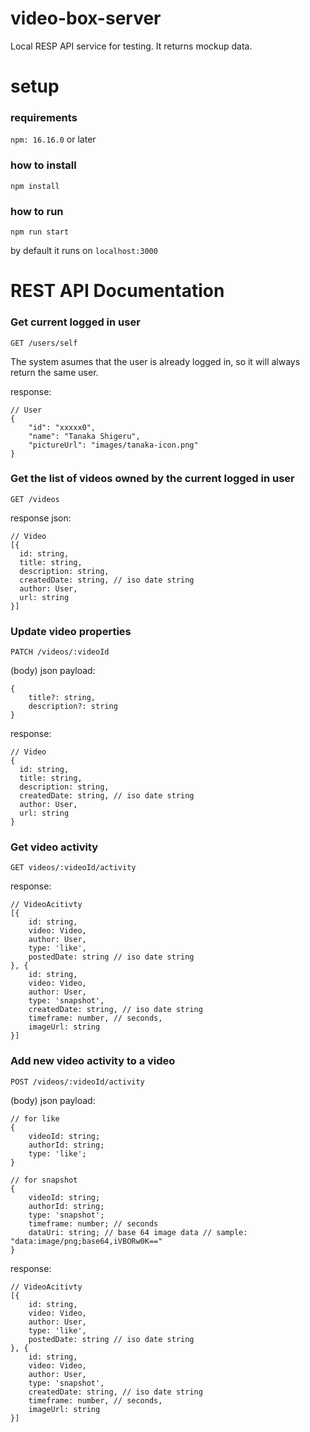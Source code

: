 # video-box-server

Local RESP API service for testing. It returns mockup data.

# setup

### requirements

```npm: 16.16.0``` or later

### how to install

```npm install```

### how to run

```npm run start```


by default it runs on ```localhost:3000```

# REST API Documentation

### Get current logged in user
```GET /users/self```

The system asumes that the user is already logged in, so it will always return the same user.

response:
```
// User
{
    "id": "xxxxx0",
    "name": "Tanaka Shigeru",
    "pictureUrl": "images/tanaka-icon.png"
}
```

### Get the list of videos owned by the current logged in user
```GET /videos```

response json:
```
// Video
[{
  id: string,
  title: string,
  description: string,
  createdDate: string, // iso date string
  author: User,
  url: string
}]
```

### Update video properties
```PATCH /videos/:videoId```

(body) json payload:
```
{
    title?: string,
    description?: string
}
```

response:
```
// Video
{
  id: string,
  title: string,
  description: string,
  createdDate: string, // iso date string
  author: User,
  url: string
}
```

### Get video activity
``` GET videos/:videoId/activity ```

response:
```
// VideoAcitivty
[{
    id: string,
    video: Video,
    author: User,
    type: 'like',
    postedDate: string // iso date string
}, {
    id: string,
    video: Video,
    author: User,
    type: 'snapshot',
    createdDate: string, // iso date string
    timeframe: number, // seconds,
    imageUrl: string
}]
```

### Add new video activity to a video
``` POST /videos/:videoId/activity ```

(body) json payload:
```
// for like
{
    videoId: string;
    authorId: string;
    type: 'like';
}
```

```
// for snapshot
{
    videoId: string;
    authorId: string;
    type: 'snapshot';
    timeframe: number; // seconds
    dataUri: string; // base 64 image data // sample: "data:image/png;base64,iVBORw0K=="
}
```

response:
```
// VideoAcitivty
[{
    id: string,
    video: Video,
    author: User,
    type: 'like',
    postedDate: string // iso date string
}, {
    id: string,
    video: Video,
    author: User,
    type: 'snapshot',
    createdDate: string, // iso date string
    timeframe: number, // seconds,
    imageUrl: string
}]
